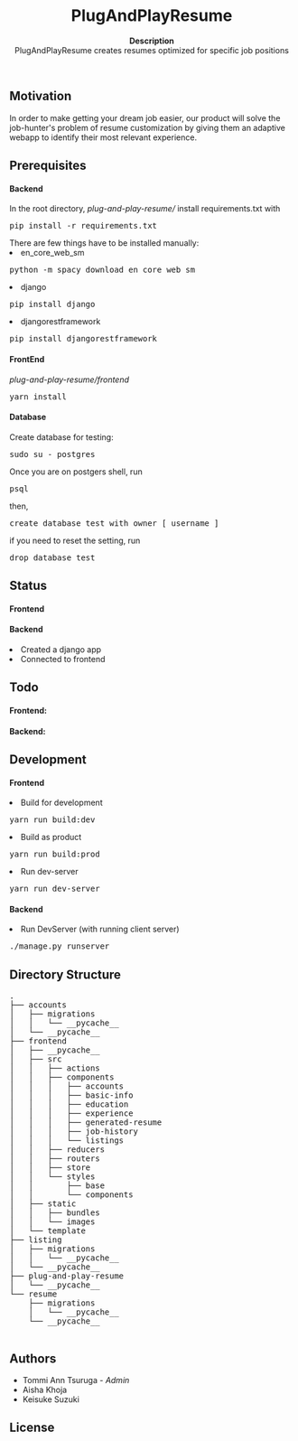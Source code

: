 <h1 align="center">PlugAndPlayResume </h1>
<p align="center"><strong>Description</strong>
<br>
PlugAndPlayResume creates resumes optimized for specific job positions</p>
<br>

<h2>Motivation</h2>
In order to make getting your dream job easier, our product will solve the job-hunter's problem of resume customization by giving them an adaptive webapp to identify their most relevant experience.


<h2>Prerequisites</h2>
<h4>Backend</h4>
In the root directory, <i>plug-and-play-resume/</i>
install requirements.txt with
<pre>pip install -r requirements.txt</pre>
There are few things have to be installed manually:
<li>en_core_web_sm
<pre>python -m spacy download en_core_web_sm</pre>
</li>
<li>django
<pre>pip install django</pre></li>
<li>djangorestframework
<pre>pip install djangorestframework</pre></li>
<h4>FrontEnd</h4>
<i>plug-and-play-resume/frontend</i>
<pre>yarn install</pre>
<h4>Database</h4>
Create database for testing:
<pre>sudo su - postgres</pre>
Once you are on postgers shell, run
<pre>psql</pre>
then,
<pre>create database test with owner [ username ]</pre>
if you need to reset the setting, run
<pre>drop database test</pre>


<h2>Status</h2>
<h4>Frontend</h4>
   
<h4>Backend</h4>
    <li>Created a django app</li>
    <li>Connected to frontend</li>

<h2>Todo</h2>
<h4>Frontend:</h4>

<h4>Backend:</h4>
    
<h2>Development</h2>
    <h4>Frontend</h4>
        <li>Build for development <pre>yarn run build:dev</pre> </li>
        <li>Build as product <pre>yarn run build:prod</pre> </li>
        <li>Run dev-server <pre>yarn run dev-server</pre> </li>
    <h4>Backend</h4>
        <li>Run DevServer (with running client server)
            <pre>./manage.py runserver</pre> </li>

<h2>Directory Structure</h2>
<pre>
.
├── accounts
│   ├── migrations
│   │   └── __pycache__
│   └── __pycache__
├── frontend
│   ├── __pycache__
│   ├── src
│   │   ├── actions
│   │   ├── components
│   │   │   ├── accounts
│   │   │   ├── basic-info
│   │   │   ├── education
│   │   │   ├── experience
│   │   │   ├── generated-resume
│   │   │   ├── job-history
│   │   │   └── listings
│   │   ├── reducers
│   │   ├── routers
│   │   ├── store
│   │   └── styles
│   │       ├── base
│   │       └── components
│   ├── static
│   │   ├── bundles
│   │   └── images
│   └── template
├── listing
│   ├── migrations
│   │   └── __pycache__
│   └── __pycache__
├── plug-and-play-resume
│   └── __pycache__
└── resume
    ├── migrations
    │   └── __pycache__
    └── __pycache__


</pre>

<h2>Authors</h2>

- Tommi Ann Tsuruga - *Admin*
- Aisha Khoja  
- Keisuke Suzuki  


<h2>License</h2>


